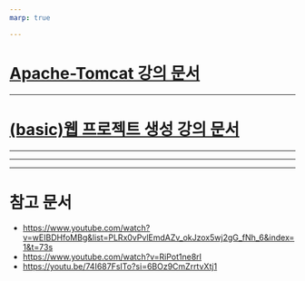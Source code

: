 ```yaml
---
marp: true

---
```

# [Apache-Tomcat 강의 문서](./Apache-Tomcat.md)

---
# [(basic)웹 프로젝트 생성 강의 문서](./Basic.md) 

---


---


---
# 참고 문서 
- https://www.youtube.com/watch?v=wEIBDHfoMBg&list=PLRx0vPvlEmdAZv_okJzox5wj2gG_fNh_6&index=1&t=73s
- https://www.youtube.com/watch?v=RiPot1ne8rI
- https://youtu.be/74I687FsITo?si=6BOz9CmZrrtvXtj1
